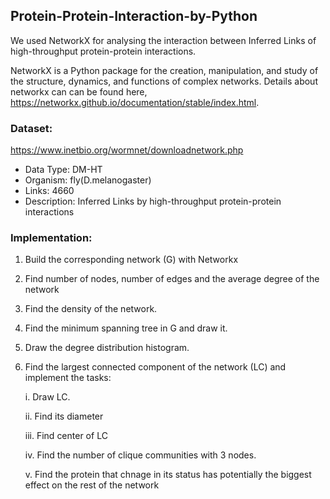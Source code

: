 ## Protein-Protein-Interaction-by-Python

We used NetworkX for analysing the interaction between Inferred Links of high-throughput protein-protein interactions. 

NetworkX is a Python package for the creation, manipulation, and study of the structure, dynamics, and functions of complex networks.
Details about networkx can can be found here, https://networkx.github.io/documentation/stable/index.html.

### Dataset:
https://www.inetbio.org/wormnet/downloadnetwork.php

+ Data Type: DM-HT	
+ Organism: fly(D.melanogaster)	
+ Links: 4660	
+ Description: Inferred Links by high-throughput protein-protein interactions

### Implementation:
1. Build the corresponding network (G) with Networkx   
2. Find number of nodes, number of edges and the average degree of the network
3. Find the density of the network.
4. Find the minimum spanning tree in G and draw it.
5. Draw the degree distribution histogram.
6. Find the largest connected component of the network  (LC) and implement the tasks:
       
     i. Draw LC.
       
     ii. Find its diameter
     
     iii. Find  center of LC
     
     iv. Find the number of clique communities with 3 nodes.
     
     v. Find the protein that chnage in its status has potentially the biggest effect on the rest of the network
